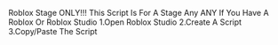 Roblox Stage ONLY!!!
This Script Is For A Stage Any ANY If You Have A Roblox Or Roblox Studio 
1.Open Roblox Studio 
2.Create A Script 
3.Copy/Paste The Script
